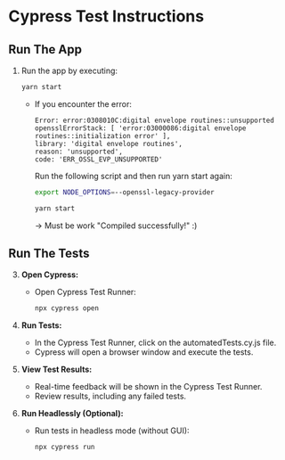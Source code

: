 # Cypress Test Instructions

## Run The App

1. Run the app by executing:
    ```bash
    yarn start
    ```
    - If you encounter the error:
      ```
      Error: error:0308010C:digital envelope routines::unsupported
      opensslErrorStack: [ 'error:03000086:digital envelope routines::initialization error' ],
      library: 'digital envelope routines',
      reason: 'unsupported',
      code: 'ERR_OSSL_EVP_UNSUPPORTED'
      ```
      Run the following script and then run yarn start again:
      ```bash
      export NODE_OPTIONS=--openssl-legacy-provider
      ```
      ```bash
      yarn start
      ```
         → Must be work "Compiled successfully!" :) 

## Run The Tests

3. **Open Cypress:**
    - Open Cypress Test Runner:
      ```bash
      npx cypress open
      ```

4. **Run Tests:**
    - In the Cypress Test Runner, click on the automatedTests.cy.js file.
    - Cypress will open a browser window and execute the tests.

5. **View Test Results:**
    - Real-time feedback will be shown in the Cypress Test Runner.
    - Review results, including any failed tests.

6. **Run Headlessly (Optional):**
    - Run tests in headless mode (without GUI):
      ```bash
      npx cypress run
      ```